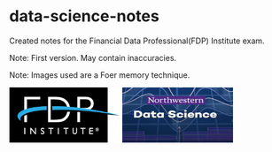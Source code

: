 # data-science-notes

Created notes for the Financial Data Professional(FDP) Institute exam. 

Note:  First version.  May contain inaccuracies. 

Note:  Images used are a Foer memory technique.  


<img src="images/fdp.png" width="200" height="100">

<img src="images/nu data science.png" width="200" height="100">
